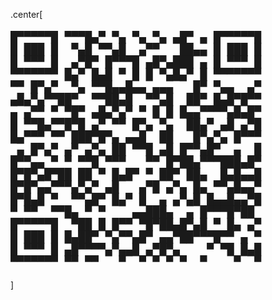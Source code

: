 <!-- QRcode generated with "qrencode -t UTF-8" -->

.center[
<pre style="padding-top: 0em; font-size: 18px; line-height: 20px;">
█▀▀▀▀▀█ ▀▀▀█▄▀ ▀▄ ▀▄ ▀▄ ▄█▀ ▄ █▀▀▀▀▀█
█ ███ █  ▀▄█ ▀▀▄█  ▄▀▀   ██▄▄ █ ███ █
█ ▀▀▀ █  ▄▀█▀ █▀▀▀█ ▄█▀▄███ ▄ █ ▀▀▀ █
▀▀▀▀▀▀▀ █▄▀ █▄█ ▀ █ █ ▀▄█▄▀ █ ▀▀▀▀▀▀▀
▀▀ █▀▄▀  ▀▄ ▀▀█▄▄█▄▄ ▄▄▄   █▀ ▀▄▄  ▄▀
▄█▄▀▄▀▀██▀  ▀▀██▄█  ▀▀▄█  ██▀ █▄█▀█▀▀
▄ ▄▀▀ ▀ ▀█▀ ▄█▄▀▄▀ ▀ █ █ █▄▄▀▀▀▀▄█▄█▀
█ ▀▀█▄▀▀█▀█ ▄▀ ▀▀ █▀▄ ▀▄  ██▄▀ ▄█ ▄▀█
█▄▀▀▀ ▀▀ ███▀█▀▄ ▄▄█  ██   █▀▄▀▄ █▀▀▀
 ▄ █▀▄▀ ▄▀ ▄▀▄ ██ ▀▀█ ▄█ █▀▀▄█▀  ▄  █
█▀▀▄▄ ▀ ▀ ▀▀█ ▀▀▀   ▀▀ █▀██▄▀▀▀███▄█▀
█▀█▀▄█▀██ ██ ▀ █▄█▀ ▀ ██▀ ██▄  █▄█▄▄█
█▀█▀▄▄▀▀▀▄▀▄▀ ▄█   ▄▀█ ▄▀▄ █▄ ▀▀▄█▄▄▀
█▀█▄█ ▀  ▀▀▄█▀ █▄▀ █  ▄ ▄▀▄█ █▄▄█▄▄▀█
▀ ▀▀  ▀▀█▄ ▀ ▀    ▄▄███▄  ▄ █▀▀▀█▀██
█▀▀▀▀▀█  ▀██ █ █▀▀ ▀█▀██▄█▀▄█ ▀ █▄ ▄▀
█ ███ █ █▄██▀ ▀▄▀▀▄█▀ ▄▄▀██▀▀▀█▀▀ ▄ ▀
█ ▀▀▀ █ ▄█▀▀▀▀▄▀▄▄█ ▄▀█▀▄    ▀ ▀█ █▄█
▀▀▀▀▀▀▀ ▀▀ ▀▀   ▀  ▀ ▀ ▀ ▀  ▀    ▀  ▀
</pre>
]

